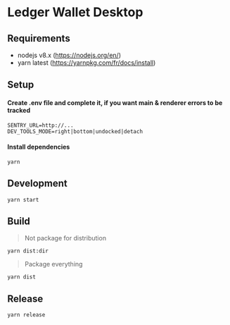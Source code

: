 # Ledger Wallet Desktop

## Requirements

* nodejs v8.x (https://nodejs.org/en/)
* yarn latest (https://yarnpkg.com/fr/docs/install)

## Setup

#### Create .env file and complete it, if you want main & renderer errors to be tracked

```
SENTRY_URL=http://...
DEV_TOOLS_MODE=right|bottom|undocked|detach
```

#### Install dependencies

```
yarn
```

## Development

```
yarn start
```

## Build

> Not package for distribution

```
yarn dist:dir
```

> Package everything

```
yarn dist
```

## Release

```
yarn release
```

